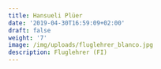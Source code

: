 ```yaml
---
title: Hansueli Plüer
date: '2019-04-30T16:59:09+02:00'
draft: false
weight: '7'
image: /img/uploads/fluglehrer_blanco.jpg
description: Fluglehrer (FI)
---
```

